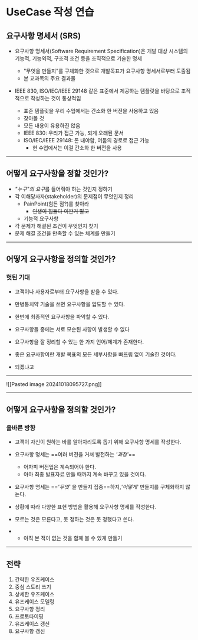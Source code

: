 # UseCase 작성 연습
## 요구사항 명세서 (SRS)
- 요구사항 명세서(Software Requirement Specification)은 개발 대상 시스템의 기능적, 기능외적, 구조적 조건 등을 조직적으로 기술한 명세
	- "무엇을 만들지"를 구체화한 것으로 개발목표가 요구사항 명세서로부터 도출됨
	- 본 교과목의 주요 결과물

- IEEE 830, ISO/IEC/IEEE 29148 같은 표준에서 제공하는 템플릿을 바탕으로 조직적으로 작성하는 것이 통상적임
	- 표준 템플릿을 우리 수업에서는 간소화 한 버전을 사용하고 있음
	- 찾아볼 것
	- 모든 내용이 유용하진 않음 
	- IEEE 830: 우리가 접근 가능, 되게 오래된 문서
	- ISO/IEC/IEEE 29148: 돈 내야함, 어둠의 경로로 접근 가능
		- 현 수업에서는 이걸 간소화 한 버전을 사용

---
## 어떻게 요구사항을 정할 것인가?
- *"누구"의 요구*를 들어줘야 하는 것인지 정하기
- 각 이해당사자(stakeholder)의 문제점이 무엇인지 정리
	- PainPoint(힘든 점?)를 찾아라
		- ~~인생이 힘들다 이딴거 말고~~
	- 기능적 요구사항
- 각 문제가 해결된 조건이 무엇인지 찾기
- 문제 해결 조건을 만족할 수 있는 체계를 만들기

---
## 어떻게 요구사항을 정의할 것인가?
### 헛된 기대
- 고객이나 사용자로부터 요구사항을 받을 수 있다.
- 만병통치약 기술을 쓰면 요구사항을 압도할 수 있다.
- 한번에 최종적인 요구사항을 파악할 수 있다.
- 요구사항들 중에는 서로 모순된 사항이 발생할 수 없다 
- 요구사항을 잘 정리할 수 있는 한 가지 언어/체계가 존재한다.
- 좋은 요구사항이란 개발 목표의 모든 세부사항을 빠뜨림 없이 기술한 것이다.

- 되겠냐고

---
![[Pasted image 20241018095727.png]]

---
## 어떻게 요구사항을 정의할 것인가?
### 올바른 방향
- 고객이 자신이 원하는 바를 알아차리도록 돕기 위해 요구사항 명세를 작성한다.

- 요구사항 명세는 ==여러 버전을 거쳐 발전하는 *'과정'*==
	- 어차피 버전업은 계속되어야 한다.
	- 아마 최종 발표자료 만들 때까지 계속 바꾸고 있을 것이다.

- 요구사항 명세는 ==*'무엇'* 을 만들지 집중==하지,*'어떻게'* 만들지를 구체화하지 않는다. 

- 상황에 따라 다양한 표현 방법을 활용해 요구사항 명세를 작성한다.

- 모르는 것은 모른다고, 못 정하는 것은 못 정했다고 쓴다.

- + 아직 본 적이 없는 것을 함께 볼 수 있게 만들기

---
## 전략
1. 간략한 유즈케이스 
2. 중심 스토리 쓰기 
3. 상세한 유즈케이스 
4. 유즈케이스 모델링 
5. 요구사항 정리 
6. 프로토타이핑 
7. 유즈케이스 갱신 
8. 요구사항 갱신